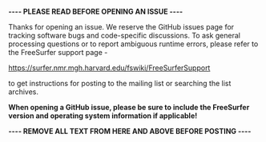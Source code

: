 **---- PLEASE READ BEFORE OPENING AN ISSUE ----**

Thanks for opening an issue. We reserve the GitHub issues page for tracking software bugs and code-specific discussions. To ask general processing questions or to report ambiguous runtime errors, please refer to the FreeSurfer support page -

https://surfer.nmr.mgh.harvard.edu/fswiki/FreeSurferSupport

to get instructions for posting to the mailing list or searching the list archives.

**When opening a GitHub issue, please be sure to include the FreeSurfer version and operating system information if applicable!**

**---- REMOVE ALL TEXT FROM HERE AND ABOVE BEFORE POSTING ----**
